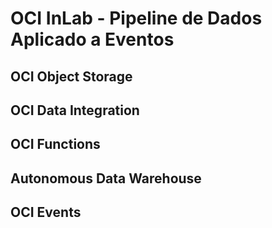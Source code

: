 # OCI InLab - Pipeline de Dados Aplicado a Eventos

## OCI Object Storage
## OCI Data Integration
## OCI Functions
## Autonomous Data Warehouse
## OCI Events
